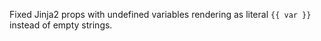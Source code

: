 Fixed Jinja2 props with undefined variables rendering as literal `{{ var }}` instead of empty strings.
